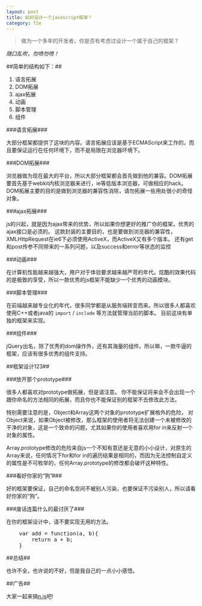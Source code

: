 ```yaml
---
layout: post
title: 如何设计一个javascript框架？
category: f2e
---
```


> 做为一个多年的开发者，你是否有考虑过设计一个属于自己的框架？

*随口乱吹，勿喷勿喷！*


##简单的结构如下：##

1. 语言拓展
2. DOM拓展
3. ajax拓展
4. 动画
5. 脚本管理
6. 组件

###语言拓展###

大部分框架都提供了这块的内容。语言拓展应该是基于ECMAScript来工作的，而且要保证运行在任何环境下，而不是局限在浏览器环境下。

###DOM拓展###

浏览器做为现在最大的平台，所以大部分框架都会首先做到他的兼容。DOM拓展要首先基于webkit内核浏览器来进行，ie等低版本浏览器，可做相应的hack。
DOM拓展主要的目的是做到浏览器的兼容性消除，请勿拓展一些用处很小的奇怪对象。

###ajax拓展###

js的兴起，就是因为ajax带来的优势，所以如果你想更好的推广你的框架，优秀的ajax接口是必须的。
这款封装的主要目的，也是要做到浏览器的兼容性，XMLHttpRequest在ie6下必须使用ActiveX，而ActiveX又有多个版本。
还有get和post传参不同带来的一系列问题，以及success和error等状态的监控

###动画###

在计算机性能越来越强大，用户对于体验要求越来越严苛的年代。炫酷的效果代码的是极致的享受，所以一款优秀的js框架不能缺少一个优秀的动画模块。

###脚本管理###

在前端越来越专业化的年代，很多同学都是从服务端转变而来。所以很多人都喜欢使用C++或者java的 `import` / `include` 等方法就管理当前的脚本。
目前这块有单独的框架来实现。

###组件###

jQuery出名，除了优秀的dom操作外，还有其海量的组件。所以嘛，一款牛逼的框架，应该有很多优秀的组件支持。


##框架设计123##

###放开那个prototype###

很多人都喜欢对prototype做拓展，但是请注意。
你不能保证将来会不会出现一个跟你命名的方法相同的拓展，而且你也不能保证别的框架不去修改此方法。

特别需要注意的是，Object和Array这两个对象的prototype扩展格外的危险，
对Object来说，如果Object被修改，那么框架的使用者将无法创建一个未被修改的干净的对象，这是一个致命的问题，尤其如果你的使用者喜欢用for in来反射一个对象的属性。

Array.prototype修改的危险来自js一个不知有意还是无意的小小设计，对原生的Array来说，任何情况下for和for in的遍历结果是相同的，而因为无法控制自定义的属性是不可枚举的，任何Array.prototype的修改都会破坏这种特性。

###看好你家的“狗”###

好的框架要保证，自己的命名空间不被别人污染，也要保证不污染别人，所以请看好你家的“狗”。

###废话连篇什么的最讨厌了###

在你的框架设计中，请不要实现无用的方法。

<pre>
	var add = function(a, b){
		return a + b;
	}
</pre>

##总结##

也许不全，也许说的不好，但是我自己的一点小小感悟。

##广告##

大家一起来搞[n.js](https://github.com/Johnqing/n.js)吧!